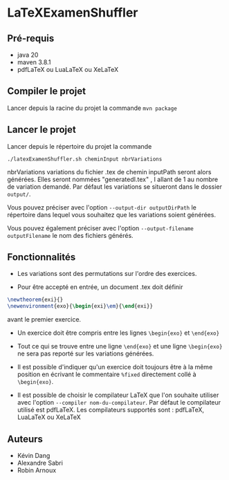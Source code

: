 # LaTeXExamenShuffler

## Pré-requis

- java 20
- maven 3.8.1
- pdfLaTeX ou LuaLaTeX ou XeLaTeX

## Compiler le projet

Lancer depuis la racine du projet la commande `mvn package`

## Lancer le projet

Lancer depuis le répertoire du projet la commande 
```
./latexExamenShuffler.sh cheminInput nbrVariations
```

nbrVariations variations du fichier .tex de chemin inputPath seront alors générées. Elles seront nommées "generatedI.tex" , I allant de 1 au nombre de variation demandé. 
Par défaut les variations se situeront dans le dossier `output/`. 

Vous pouvez préciser avec l'option `--output-dir outputDirPath` le répertoire dans lequel vous souhaitez que les variations soient générées.

Vous pouvez également préciser avec l'option `--output-filename outputFilename` le nom des fichiers générés.

## Fonctionnalités

- Les variations sont des permutations sur l'ordre des exercices.

- Pour être accepté en entrée, un document .tex doit définir 

```latex
\newtheorem{exi}{}
\newenvironment{exo}{\begin{exi}\em}{\end{exi}}
```
avant le premier exercice.

- Un exercice doit être compris entre les lignes `\begin{exo}` et  `\end{exo}`

- Tout ce qui se trouve entre une ligne `\end{exo}` et une ligne `\begin{exo}` ne sera pas reporté sur les variations générées.

- Il est possible d'indiquer qu'un exercice doit toujours être à la même position en écrivant le commentaire `%fixed` directement collé à `\begin{exo}`.
- Il est possible de choisir le compilateur LaTeX que l'on souhaite utiliser avec l'option `--compiler nom-du-compilateur`. Par défaut le compilateur utilisé est pdfLaTeX. Les compilateurs supportés sont : pdfLaTeX, LuaLaTeX ou XeLaTeX

## Auteurs

- Kévin Dang
- Alexandre Sabri
- Robin Arnoux